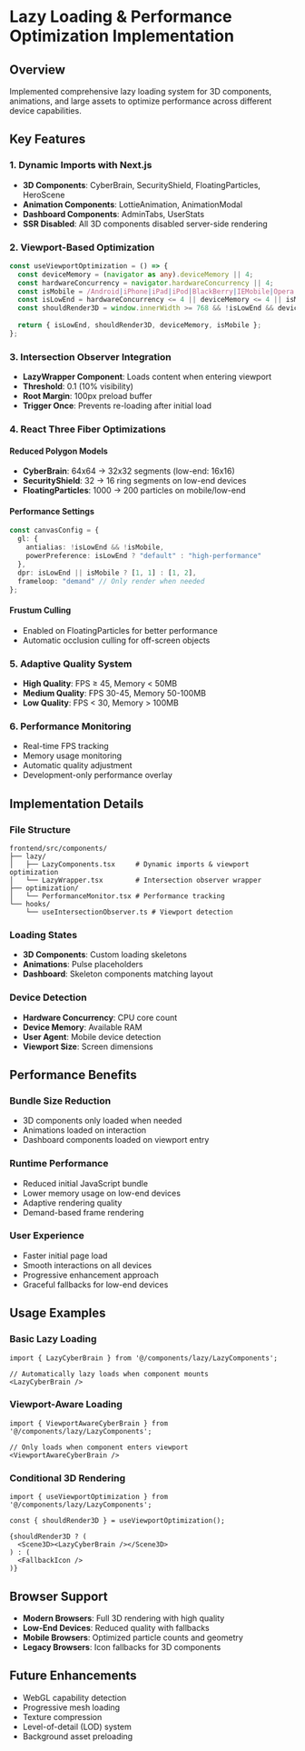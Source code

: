 # Lazy Loading & Performance Optimization Implementation

## Overview
Implemented comprehensive lazy loading system for 3D components, animations, and large assets to optimize performance across different device capabilities.

## Key Features

### 1. Dynamic Imports with Next.js
- **3D Components**: CyberBrain, SecurityShield, FloatingParticles, HeroScene
- **Animation Components**: LottieAnimation, AnimationModal
- **Dashboard Components**: AdminTabs, UserStats
- **SSR Disabled**: All 3D components disabled server-side rendering

### 2. Viewport-Based Optimization
```typescript
const useViewportOptimization = () => {
  const deviceMemory = (navigator as any).deviceMemory || 4;
  const hardwareConcurrency = navigator.hardwareConcurrency || 4;
  const isMobile = /Android|iPhone|iPad|iPod|BlackBerry|IEMobile|Opera Mini/i.test(navigator.userAgent);
  const isLowEnd = hardwareConcurrency <= 4 || deviceMemory <= 4 || isMobile;
  const shouldRender3D = window.innerWidth >= 768 && !isLowEnd && deviceMemory >= 4;
  
  return { isLowEnd, shouldRender3D, deviceMemory, isMobile };
};
```

### 3. Intersection Observer Integration
- **LazyWrapper Component**: Loads content when entering viewport
- **Threshold**: 0.1 (10% visibility)
- **Root Margin**: 100px preload buffer
- **Trigger Once**: Prevents re-loading after initial load

### 4. React Three Fiber Optimizations

#### Reduced Polygon Models
- **CyberBrain**: 64x64 → 32x32 segments (low-end: 16x16)
- **SecurityShield**: 32 → 16 ring segments on low-end devices
- **FloatingParticles**: 1000 → 200 particles on mobile/low-end

#### Performance Settings
```typescript
const canvasConfig = {
  gl: { 
    antialias: !isLowEnd && !isMobile,
    powerPreference: isLowEnd ? "default" : "high-performance"
  },
  dpr: isLowEnd || isMobile ? [1, 1] : [1, 2],
  frameloop: "demand" // Only render when needed
};
```

#### Frustum Culling
- Enabled on FloatingParticles for better performance
- Automatic occlusion culling for off-screen objects

### 5. Adaptive Quality System
- **High Quality**: FPS ≥ 45, Memory < 50MB
- **Medium Quality**: FPS 30-45, Memory 50-100MB  
- **Low Quality**: FPS < 30, Memory > 100MB

### 6. Performance Monitoring
- Real-time FPS tracking
- Memory usage monitoring
- Automatic quality adjustment
- Development-only performance overlay

## Implementation Details

### File Structure
```
frontend/src/components/
├── lazy/
│   ├── LazyComponents.tsx     # Dynamic imports & viewport optimization
│   └── LazyWrapper.tsx        # Intersection observer wrapper
├── optimization/
│   └── PerformanceMonitor.tsx # Performance tracking
└── hooks/
    └── useIntersectionObserver.ts # Viewport detection
```

### Loading States
- **3D Components**: Custom loading skeletons
- **Animations**: Pulse placeholders
- **Dashboard**: Skeleton components matching layout

### Device Detection
- **Hardware Concurrency**: CPU core count
- **Device Memory**: Available RAM
- **User Agent**: Mobile device detection
- **Viewport Size**: Screen dimensions

## Performance Benefits

### Bundle Size Reduction
- 3D components only loaded when needed
- Animations loaded on interaction
- Dashboard components loaded on viewport entry

### Runtime Performance
- Reduced initial JavaScript bundle
- Lower memory usage on low-end devices
- Adaptive rendering quality
- Demand-based frame rendering

### User Experience
- Faster initial page load
- Smooth interactions on all devices
- Progressive enhancement approach
- Graceful fallbacks for low-end devices

## Usage Examples

### Basic Lazy Loading
```tsx
import { LazyCyberBrain } from '@/components/lazy/LazyComponents';

// Automatically lazy loads when component mounts
<LazyCyberBrain />
```

### Viewport-Aware Loading
```tsx
import { ViewportAwareCyberBrain } from '@/components/lazy/LazyComponents';

// Only loads when component enters viewport
<ViewportAwareCyberBrain />
```

### Conditional 3D Rendering
```tsx
import { useViewportOptimization } from '@/components/lazy/LazyComponents';

const { shouldRender3D } = useViewportOptimization();

{shouldRender3D ? (
  <Scene3D><LazyCyberBrain /></Scene3D>
) : (
  <FallbackIcon />
)}
```

## Browser Support
- **Modern Browsers**: Full 3D rendering with high quality
- **Low-End Devices**: Reduced quality with fallbacks
- **Mobile Browsers**: Optimized particle counts and geometry
- **Legacy Browsers**: Icon fallbacks for 3D components

## Future Enhancements
- WebGL capability detection
- Progressive mesh loading
- Texture compression
- Level-of-detail (LOD) system
- Background asset preloading